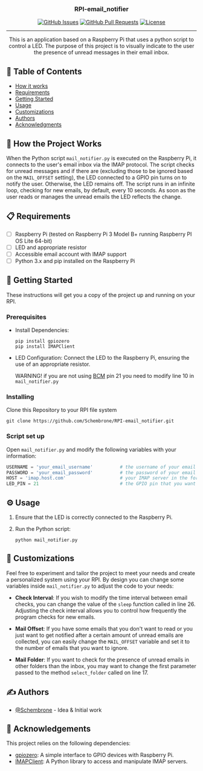 <h3 align="center">RPI-email_notifier</h3>

<div align="center">

  [![GitHub Issues](https://img.shields.io/github/issues/Schembrone/RPI-email_notifier.svg)](https://github.com/Schembrone/RPI-email_notifier/issues)
  [![GitHub Pull Requests](https://img.shields.io/github/issues-pr/kylelobo/The-Documentation-Compendium.svg)](https://github.com/Schembrone/RPI-email_notifier/pulls)
  [![License](https://img.shields.io/badge/license-GPLv3-blue.svg)](/LICENSE)

</div>

---

<p align="center">This is an application based on a Raspberry Pi that uses a python script to control a LED. The purpose of this project is to visually indicate to the user the presence of unread messages in their email inbox.
    <br> 
</p>

## 📌 Table of Contents
- [How it works](#working)
- [Requirements](#requirements)
- [Getting Started](#getting_started)
- [Usage](#usage)
- [Customizations](#customizations)
- [Authors](#authors)
- [Acknowledgments](#acknowledgement)

## 🚀 How the Project Works <a name = "working"></a>

When the Python script `mail_notifier.py` is executed on the Raspberry Pi, it connects to the user's email inbox via the IMAP protocol. The script checks for unread messages and if there are (excluding those to be ignored based on the `MAIL_OFFSET` setting), the LED connected to a GPIO pin turns on to notify the user. Otherwise, the LED remains off.
The script runs in an infinite loop, checking for new emails, by default, every 10 seconds. As soon as the user reads or manages the unread emails the LED reflects the change.

## 📋  Requirements <a name = "requirements"></a>
- [ ] Raspberry Pi (tested on Raspberry Pi 3 Model B+ running Raspberry PI OS Lite 64-bit)
- [ ] LED and appropriate resistor
- [ ] Accessible email account with IMAP support
- [ ] Python 3.x and pip installed on the Raspberry Pi

## 🏁 Getting Started <a name = "getting_started"></a>
These instructions will get you a copy of the project up and running on your RPI.

### Prerequisites
- Install Dependencies:
  ```
  pip install gpiozero
  pip install IMAPClient
  ```
- LED Configuration:
  Connect the LED to the Raspberry Pi, ensuring the use of an appropriate resistor.<br>
  
  WARNING! if you are not using [BCM](https://www.raspberrypi.com/documentation/computers/images/GPIO.png) pin 21 you need to modify line 10 in `mail_notifier.py`

### Installing
Clone this Repository to your RPI file system

```
git clone https://github.com/Schembrone/RPI-email_notifier.git
```
### Script set up
Open `mail_notifier.py` and modify the following variables with your information:
   ```python
   USERNAME = 'your_email_username'          # the username of your email account
   PASSWORD = 'your_email_password'          # the password of your email account
   HOST = 'imap.host.com'                    # your IMAP server in the form "imap.host.com"
   LED_PIN = 21                              # the GPIO pin that you want to use to control the LED
   ```

## ⚙️ Usage <a name = "usage"></a>

1. Ensure that the LED is correctly connected to the Raspberry Pi.

2. Run the Python script:
   ```
   python mail_notifier.py
   ```
## 🎨 Customizations <a name = "customizations"></a>

Feel free to experiment and tailor the project to meet your needs and create a personalized system using your RPI.
By design you can change some variables inside `mail_notifier.py` to adjust the code to your needs:

- **Check Interval**: If you wish to modify the time interval between email checks, you can change the value of the `sleep` function called in line 26. Adjusting the check interval allows you to control how frequently the program checks for new emails.

- **Mail Offset**: If you have some emails that you don't want to read or you just want to get notified after a certain amount of unread emails are collected, you can easily change the `MAIL_OFFSET` variable and set it to the number of emails that you want to ignore.

- **Mail Folder**: If you want to check for the presence of unread emails in other folders than the inbox, you may want to change the first parameter passed to the method `select_folder` called on line 17.


## ✍️ Authors <a name = "authors"></a>
- [@Schembrone](https://github.com/Schembrone) - Idea & Initial work

## 🎉 Acknowledgements <a name = "acknowledgement"></a>
This project relies on the following dependencies:

- [gpiozero](https://gpiozero.readthedocs.io/): A simple interface to GPIO devices with Raspberry Pi.
- [IMAPClient](https://github.com/mjs/imapclient): A Python library to access and manipulate IMAP servers.
